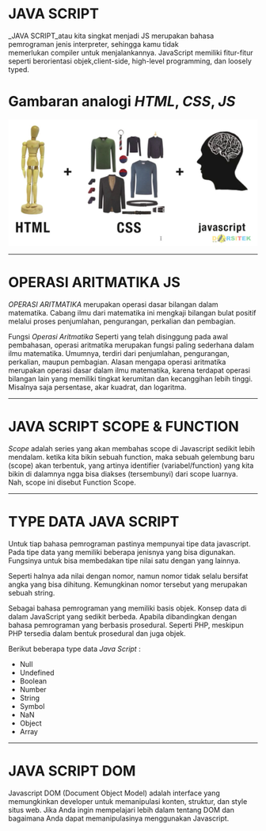 # JAVA SCRIPT

_JAVA SCRIPT_atau kita singkat menjadi JS merupakan bahasa pemrograman jenis interpreter, sehingga kamu tidak memerlukan compiler untuk menjalankannya. JavaScript memiliki fitur-fitur seperti berorientasi objek,client-side, high-level programming, dan loosely typed.

# Gambaran analogi _HTML_, _CSS_, _JS_
<p align="center"/>
<img src="ilustrasi js.jpg"/>


---
# OPERASI ARITMATIKA JS
 
 _OPERASI ARITMATIKA_ merupakan operasi dasar bilangan dalam matematika. Cabang ilmu dari matematika ini mengkaji bilangan bulat positif melalui proses penjumlahan, pengurangan, perkalian dan pembagian.

 Fungsi _Operasi Aritmatika_
Seperti yang telah disinggung pada awal pembahasan, operasi aritmatika merupakan fungsi paling sederhana dalam ilmu matematika. Umumnya, terdiri dari penjumlahan, pengurangan, perkalian, maupun pembagian.
Alasan mengapa operasi aritmatika merupakan operasi dasar dalam ilmu matematika, karena terdapat operasi bilangan lain yang memiliki tingkat kerumitan dan kecanggihan lebih tinggi. Misalnya saja persentase, akar kuadrat, dan logaritma.

---
# JAVA SCRIPT SCOPE & FUNCTION

_Scope_ adalah series yang akan membahas scope di Javascript sedikit lebih mendalam.
ketika kita bikin sebuah function, maka sebuah gelembung baru (scope) akan terbentuk, yang artinya identifier (variabel/function) yang kita bikin di dalamnya ngga bisa diakses (tersembunyi) dari scope luarnya. Nah, scope ini disebut Function Scope. 




---

# TYPE DATA JAVA SCRIPT
Untuk tiap bahasa pemrograman pastinya mempunyai tipe data javascript. Pada tipe data yang memiliki beberapa jenisnya yang bisa digunakan. Fungsinya untuk bisa membedakan tipe nilai satu dengan yang lainnya.

Seperti halnya ada nilai dengan nomor, namun nomor tidak selalu bersifat angka yang bisa dihitung. Kemungkinan nomor tersebut yang merupakan sebuah string.

Sebagai bahasa pemrograman yang memiliki basis objek. Konsep data di dalam JavaScript yang sedikit berbeda. Apabila dibandingkan dengan bahasa pemrograman yang berbasis prosedural. Seperti PHP, meskipun PHP tersedia dalam bentuk prosedural dan juga objek.

Berikut beberapa type data _Java Script_ :
* Null
* Undefined
* Boolean
* Number
* String
* Symbol
* NaN
* Object
* Array


---
# JAVA SCRIPT DOM

Javascript DOM (Document Object Model) adalah interface yang memungkinkan developer untuk memanipulasi konten, struktur, dan style situs web. Jika Anda ingin mempelajari lebih dalam tentang DOM dan bagaimana Anda dapat memanipulasinya menggunakan Javascript.
